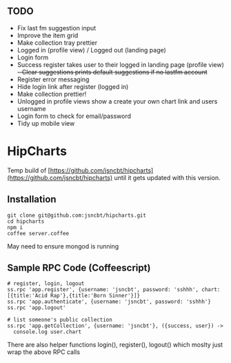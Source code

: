 
## TODO

- Fix last fm suggestion input
- Improve the item grid
- Make collection tray prettier
- Logged in (profile view) / Logged out (landing page)
- Login form
- Success register takes user to their logged in landing page (profile view)
~~- Clear suggestions prints default suggestions if no lastfm account~~
- Register error messaging
- Hide login link after register (logged in)
- Make collection prettier!
- Unlogged in profile views show a create your own chart link and users username
- Login form to check for email/password
- Tidy up mobile view

# HipCharts

Temp build of [https://github.com/jsncbt/hipcharts](https://github.com/jsncbt/hipcharts) until it gets updated with this version.


## Installation

```
git clone git@github.com:jsncbt/hipcharts.git
cd hipcharts
npm i
coffee server.coffee
```

May need to ensure mongod is running


## Sample RPC Code (Coffeescript)

```
# register, login, logout
ss.rpc 'app.register', {username: 'jsncbt', password: 'sshhh', chart:[{title:'Acid Rap'},{title:'Born Sinner'}]}
ss.rpc 'app.authenticate', {username: 'jsncbt', password: 'sshhh'}
ss.rpc 'app.logout'

# list someone's public collection
ss.rpc 'app.getCollection', {username: 'jsncbt'}, ({success, user}) ->
  console.log user.chart
```

There are also helper functions login(), register(), logout() which moslty just wrap the above RPC calls

